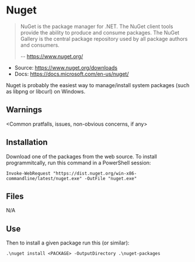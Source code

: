 # Nuget

>  NuGet is the package manager for .NET. The NuGet client tools provide the ability to produce and consume packages. The NuGet Gallery is the central package repository used by all package authors and consumers. 
>
> -- https://www.nuget.org/

* Source: https://www.nuget.org/downloads
* Docs: https://docs.microsoft.com/en-us/nuget/

Nuget is probably the easiest way to manage/install system packages (such as libpng or libcurl) on Windows. 

## Warnings

<Common pratfalls, issues, non-obvious concerns, if any>

## Installation

Download one of the packages from the web source. To install programmitcally, run this command in a PowerShell session:

```
Invoke-WebRequest "https://dist.nuget.org/win-x86-commandline/latest/nuget.exe" -OutFile "nuget.exe"
```

## Files

N/A

## Use

Then to install a given package run this (or similar):

```
.\nuget install <PACKAGE> -OutputDirectory .\nuget-packages
```

